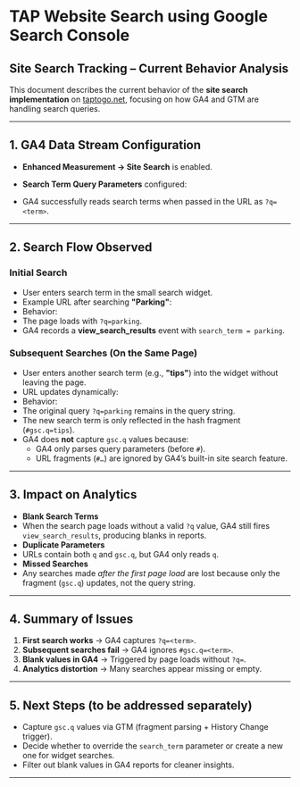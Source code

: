 # TAP Website Search using Google Search Console


## Site Search Tracking – Current Behavior Analysis

This document describes the current behavior of the **site search implementation** on [taptogo.net](https://www.taptogo.net), focusing on how GA4 and GTM are handling search queries.

---

## 1. GA4 Data Stream Configuration
- **Enhanced Measurement → Site Search** is enabled.
- **Search Term Query Parameters** configured:

- GA4 successfully reads search terms when passed in the URL as `?q=<term>`.

---

## 2. Search Flow Observed

### Initial Search
- User enters search term in the small search widget.
- Example URL after searching **"Parking"**:
- Behavior:
- The page loads with `?q=parking`.
- GA4 records a **view_search_results** event with `search_term = parking`.

### Subsequent Searches (On the Same Page)
- User enters another search term (e.g., **"tips"**) into the widget without leaving the page.
- URL updates dynamically:
- Behavior:
- The original query `?q=parking` remains in the query string.
- The new search term is only reflected in the hash fragment (`#gsc.q=tips`).
- GA4 does **not** capture `gsc.q` values because:
  - GA4 only parses query parameters (before `#`).
  - URL fragments (`#…`) are ignored by GA4’s built-in site search feature.

---

## 3. Impact on Analytics
- **Blank Search Terms**
- When the search page loads without a valid `?q` value, GA4 still fires `view_search_results`, producing blanks in reports.
- **Duplicate Parameters**
- URLs contain both `q` and `gsc.q`, but GA4 only reads `q`.
- **Missed Searches**
- Any searches made *after the first page load* are lost because only the fragment (`gsc.q`) updates, not the query string.

---

## 4. Summary of Issues
1. **First search works** → GA4 captures `?q=<term>`.
2. **Subsequent searches fail** → GA4 ignores `#gsc.q=<term>`.
3. **Blank values in GA4** → Triggered by page loads without `?q=`.
4. **Analytics distortion** → Many searches appear missing or empty.

---

## 5. Next Steps (to be addressed separately)
- Capture `gsc.q` values via GTM (fragment parsing + History Change trigger).
- Decide whether to override the `search_term` parameter or create a new one for widget searches.
- Filter out blank values in GA4 reports for cleaner insights.

---
